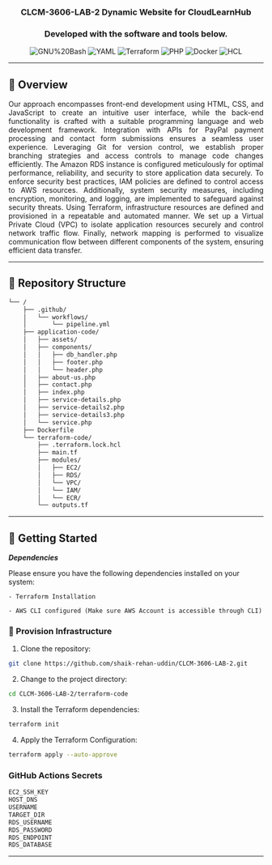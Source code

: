 <div align="center">
<h3>CLCM-3606-LAB-2 Dynamic Website for CloudLearnHub</h3>
<h3>Developed with the software and tools below.</h3>

<p align="center">
<img src="https://img.shields.io/badge/GNU%20Bash-4EAA25.svg?style=flat-square&logo=GNU-Bash&logoColor=white" alt="GNU%20Bash" />
<img src="https://img.shields.io/badge/YAML-CB171E.svg?style=flat-square&logo=YAML&logoColor=white" alt="YAML" />
<img src="https://img.shields.io/badge/Terraform-7B42BC.svg?style=flat-square&logo=Terraform&logoColor=white" alt="Terraform" />

<img src="https://img.shields.io/badge/PHP-777BB4.svg?style=flat-square&logo=PHP&logoColor=white" alt="PHP" />
<img src="https://img.shields.io/badge/Docker-2496ED.svg?style=flat-square&logo=Docker&logoColor=white" alt="Docker" />
<img src="https://img.shields.io/badge/HCL-006BB6.svg?style=flat-square&logo=HCL&logoColor=white" alt="HCL" />
</p>
</div>

---

## 📍 Overview

<p align="justify">
Our approach encompasses front-end development using HTML, CSS, and JavaScript to create an intuitive user interface, while the back-end functionality is crafted with a suitable programming language and web development framework. Integration with APIs for PayPal payment processing and contact form submissions ensures a seamless user experience. Leveraging Git for version control, we establish proper branching strategies and access controls to manage code changes efficiently. The Amazon RDS instance is configured meticulously for optimal performance, reliability, and security to store application data securely. To enforce security best practices, IAM policies are defined to control access to AWS resources. Additionally, system security measures, including encryption, monitoring, and logging, are implemented to safeguard against security threats. Using Terraform, infrastructure resources are defined and provisioned in a repeatable and automated manner. We set up a Virtual Private Cloud (VPC) to isolate application resources securely and control network traffic flow. Finally, network mapping is performed to visualize communication flow between different components of the system, ensuring efficient data transfer.
</p>

---

## 📂 Repository Structure

```sh
└── /
    ├── .github/
    │   └── workflows/
    │       └── pipeline.yml
    ├── application-code/
    │   ├── assets/
    │   ├── components/
    │   │   ├── db_handler.php
    │   │   ├── footer.php
    │   │   └── header.php
    │   ├── about-us.php
    │   ├── contact.php
    │   ├── index.php
    │   ├── service-details.php
    │   ├── service-details2.php
    │   ├── service-details3.php
    │   └── service.php
    ├── Dockerfile
    └── terraform-code/
        ├── .terraform.lock.hcl
        ├── main.tf
        ├── modules/
        │   ├── EC2/
        │   ├── RDS/
        │   └── VPC/
        │   └── IAM/
        │   └── ECR/
        └── outputs.tf

```

---

## 🚀 Getting Started

**_Dependencies_**

Please ensure you have the following dependencies installed on your system:

`- Terraform Installation`

`- AWS CLI configured (Make sure AWS Account is accessible through CLI)`

### 🔧 Provision Infrastructure

1. Clone the repository:

```sh
git clone https://github.com/shaik-rehan-uddin/CLCM-3606-LAB-2.git
```

2. Change to the project directory:

```sh
cd CLCM-3606-LAB-2/terraform-code
```

3. Install the Terraform dependencies:

```sh
terraform init
```

4. Apply the Terraform Configuration:

```sh
terraform apply --auto-approve
```

### GitHub Actions Secrets

```sh
EC2_SSH_KEY
HOST_DNS
USERNAME
TARGET_DIR
RDS_USERNAME
RDS_PASSWORD
RDS_ENDPOINT
RDS_DATABASE
```

---
